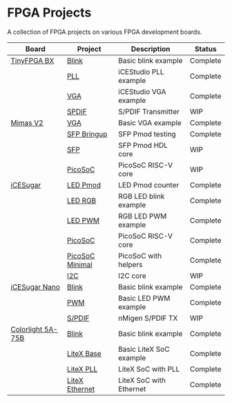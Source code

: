 # FPGA Projects
A collection of FPGA projects on various FPGA development boards.

| Board                                     | Project                                          | Description             | Status   |
|-------------------------------------------|--------------------------------------------------|-------------------------|----------|
| [TinyFPGA BX](https://git.io/JqHP9)       | [Blink](tinyfpga-bx/blink)                       | Basic blink example     | Complete |
|                                           | [PLL](tinyfpga-bx/pll)                           | iCEStudio PLL example   | Complete |
|                                           | [VGA](tinyfpga-bx/vga)                           | iCEStudio VGA example   | Complete |
|                                           | [SPDIF](tinyfpga-bx/spdif)                       | S/PDIF Transmitter      | WIP      |
| [Mimas V2](https://bit.ly/3bJLmcm)        | [VGA](mimas-v2/vga)                              | Basic VGA example       | Complete |
|                                           | [SFP Bringup](mimas-v2/sfp-bringup)              | SFP Pmod testing        | Complete |
|                                           | [SFP](mimas-v2/sfp)                              | SFP Pmod HDL core       | WIP      |
|                                           | [PicoSoC](mimas-v2/picosoc)                      | PicoSoC RISC-V core     | WIP      |
| [iCESugar](https://git.io/JqHPY)          | [LED Pmod](icesugar/led_pmod)                    | LED Pmod counter        | Complete |
|                                           | [LED RGB](icesugar/led_rgb)                      | RGB LED blink example   | Complete |
|                                           | [LED PWM](icesugar/led_pwm)                      | RGB LED PWM example     | Complete |
|                                           | [PicoSoC](icesugar/picosoc)                      | PicoSoC RISC-V core     | Complete |
|                                           | [PicoSoC Minimal](icesugar/picosoc-minimal)      | PicoSoC with helpers    | Complete |
|                                           | [I2C](icesugar/i2c)                              | I2C core                | WIP      |
| [iCESugar Nano](https://git.io/JqHiX)     | [Blink](icesugar-nano/blink)                     | Basic blink example     | Complete |
|                                           | [PWM](icesugar-nano/pwm)                         | Basic LED PWM example   | Complete |
|                                           | [S/PDIF](icesugar-nano/spdif)                    | nMigen S/PDIF TX        | WIP      |
| [Colorlight 5A-75B](https://git.io/Jc9iW) | [Blink](colorlight-5a-75b/blink)                 | Basic blink example     | Complete |
|                                           | [LiteX Base](colorlight-5a-75b/litex_base)       | Basic LiteX SoC example | Complete |
|                                           | [LiteX PLL](colorlight-5a-75b/litex_pll)         | LiteX SoC with PLL      | Complete |
|                                           | [LiteX Ethernet](colorlight-5a-75b/litex_eth)    | LiteX SoC with Ethernet | Complete |
